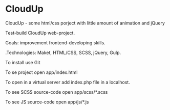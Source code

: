# CloudUp
CloudUp - some html/css porject with little amount of animation and jQuery

Test-build  CloudUp web-project.

Goals: improvement frontend-developing skills.

.Technologies:
Maket,
HTML/CSS,
SCSS,
jQuery,
Gulp.

To install use Git

To se project open app/index.html

To open in a virtual server add index.php file in a localhost.

To see SCSS source-code open app/scss/*.scss

To see JS source-code open app/js/*.js

